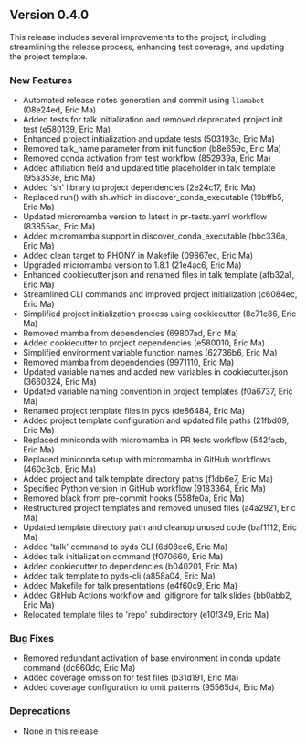 ## Version 0.4.0

This release includes several improvements to the project, including streamlining the release process, enhancing test coverage, and updating the project template.

### New Features

- Automated release notes generation and commit using `llamabot` (08e24ed, Eric Ma)
- Added tests for talk initialization and removed deprecated project init test (e580139, Eric Ma)
- Enhanced project initialization and update tests (503193c, Eric Ma)
- Removed talk\_name parameter from init function (b8e659c, Eric Ma)
- Removed conda activation from test workflow (852939a, Eric Ma)
- Added affiliation field and updated title placeholder in talk template (95a353e, Eric Ma)
- Added 'sh' library to project dependencies (2e24c17, Eric Ma)
- Replaced run() with sh.which in discover\_conda\_executable (19bffb5, Eric Ma)
- Updated micromamba version to latest in pr-tests.yaml workflow (83855ac, Eric Ma)
- Added micromamba support in discover\_conda\_executable (bbc336a, Eric Ma)
- Added clean target to PHONY in Makefile (09867ec, Eric Ma)
- Upgraded micromamba version to 1.8.1 (21e4ac6, Eric Ma)
- Enhanced cookiecutter.json and renamed files in talk template (afb32a1, Eric Ma)
- Streamlined CLI commands and improved project initialization (c6084ec, Eric Ma)
- Simplified project initialization process using cookiecutter (8c71c86, Eric Ma)
- Removed mamba from dependencies (69807ad, Eric Ma)
- Added cookiecutter to project dependencies (e580010, Eric Ma)
- Simplified environment variable function names (62736b6, Eric Ma)
- Removed mamba from dependencies (9971110, Eric Ma)
- Updated variable names and added new variables in cookiecutter.json (3660324, Eric Ma)
- Updated variable naming convention in project templates (f0a6737, Eric Ma)
- Renamed project template files in pyds (de86484, Eric Ma)
- Added project template configuration and updated file paths (21fbd09, Eric Ma)
- Replaced miniconda with micromamba in PR tests workflow (542facb, Eric Ma)
- Replaced miniconda setup with micromamba in GitHub workflows (460c3cb, Eric Ma)
- Added project and talk template directory paths (f1db6e7, Eric Ma)
- Specified Python version in GitHub workflow (9183364, Eric Ma)
- Removed black from pre-commit hooks (558fe0a, Eric Ma)
- Restructured project templates and removed unused files (a4a2921, Eric Ma)
- Updated template directory path and cleanup unused code (baf1112, Eric Ma)
- Added 'talk' command to pyds CLI (6d08cc6, Eric Ma)
- Added talk initialization command (f070660, Eric Ma)
- Added cookiecutter to dependencies (b040201, Eric Ma)
- Added talk template to pyds-cli (a858a04, Eric Ma)
- Added Makefile for talk presentations (e4f60c9, Eric Ma)
- Added GitHub Actions workflow and .gitignore for talk slides (bb0abb2, Eric Ma)
- Relocated template files to 'repo' subdirectory (e10f349, Eric Ma)

### Bug Fixes

- Removed redundant activation of base environment in conda update command (dc660dc, Eric Ma)
- Added coverage omission for test files (b31d191, Eric Ma)
- Added coverage configuration to omit patterns (95565d4, Eric Ma)

### Deprecations

- None in this release